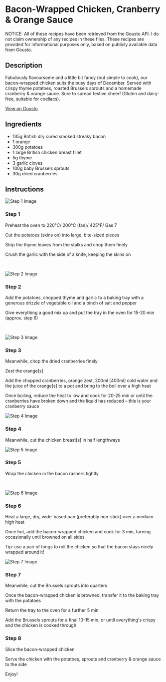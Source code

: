 # Bacon-Wrapped Chicken, Cranberry & Orange Sauce

NOTICE: All of these recipes have been retrieved from the Gousto API. I do not claim ownership of any recipes in these files. These recipes are provided for informational purposes only, based on publicly available data from Gousto.

## Description

Fabulously flavoursome and a little bit fancy (but simple to cook), our bacon-wrapped chicken suits the busy days of December. Served with crispy thyme potatoes, roasted Brussels sprouts and a homemade cranberry & orange sauce. Sure to spread festive cheer! (Gluten and dairy-free, suitable for coeliacs).

[View on Gousto](https://www.gousto.co.uk/recipes/cookbook/bacon-wrapped-chicken-cranberry-orange-sauce)

## Ingredients

- 135g British dry cured smoked streaky bacon
- 1 orange
- 300g potatoes
- 1 large British chicken breast fillet
- 5g thyme
- 3 garlic cloves
- 100g baby Brussels sprouts
- 30g dried cranberries

## Instructions

![Step 1 Image](https://production-media.gousto.co.uk/cms/recipe-step-image/294.new.-step-1-x200.jpg)

### Step 1

Preheat the oven to 220&deg;C/ 200&deg;C (fan)/ 425&deg;F/ Gas 7


Cut the potatoes (skins on) into large, bite-sized pieces


Strip the thyme leaves from the stalks and chop them finely


Crush the garlic with the side of a knife, keeping the skins on&nbsp;


&nbsp;

![Step 2 Image](https://production-media.gousto.co.uk/cms/recipe-step-image/294.new.-step-2-x200.jpg)

### Step 2

Add the potatoes, chopped thyme and garlic to a baking tray with a generous drizzle of vegetable oil and a pinch of salt and pepper


Give everything a good mix up and put the tray in the oven for 15-20 min (approx. step 6)


&nbsp;

![Step 3 Image](https://production-media.gousto.co.uk/cms/recipe-step-image/294.new.-step-3-x200.jpg)

### Step 3

Meanwhile, chop the&nbsp;dried cranberries&nbsp;finely


Zest the orange<span class="text-danger">[s]</span><span class="text-danger">&nbsp;</span>


Add the chopped cranberries, orange zest, 200ml <span class="text-danger">[400ml]</span>&nbsp;cold&nbsp;water&nbsp;and the juice of the orange<span class="text-danger">[s]</span> to a pot and bring to the boil over a high heat


Once boiling, reduce the heat to low and cook for 20-25 min or until the cranberries have broken down and the liquid has reduced &ndash; this is your cranberry sauce

![Step 4 Image](https://production-media.gousto.co.uk/cms/recipe-step-image/294.new.-step-4-x200.jpg)

### Step 4

Meanwhile,&nbsp;cut the&nbsp;chicken breast<span class="text-danger">[s] </span>in half lengthways

![Step 5 Image](https://production-media.gousto.co.uk/cms/recipe-step-image/294.new.-step-5-x200.jpg)

### Step 5

Wrap the chicken in&nbsp;the&nbsp;bacon rashers&nbsp;tightly&nbsp;


&nbsp;&nbsp;

![Step 6 Image](https://production-media.gousto.co.uk/cms/recipe-step-image/294.new.-step-6-x200.jpg)

### Step 6

Heat a large, dry, wide-based pan (preferably non-stick) over a medium-high heat


Once hot, add the&nbsp;bacon-wrapped chicken&nbsp;and cook for 3 min, turning occasionally until browned on all sides


Tip: use a pair of tongs to roll the chicken so that the bacon stays nicely wrapped around it!

![Step 7 Image](https://production-media.gousto.co.uk/cms/recipe-step-image/294.new.-step-7-x200.jpg)

### Step 7

Meanwhile, cut the Brussels sprouts into quarters


Once&nbsp;the&nbsp;bacon-wrapped&nbsp;chicken&nbsp;is browned, transfer it to the baking tray with the&nbsp;potatoes


Return the tray to the oven for a further 5 min


Add the Brussels sprouts for a final 10-15 min, or until everything's crispy and the chicken is cooked through&nbsp;

### Step 8

Slice the bacon-wrapped chicken&nbsp;


Serve the chicken with the potatoes,&nbsp;sprouts&nbsp;and cranberry &amp; orange sauce to the side


Enjoy!

